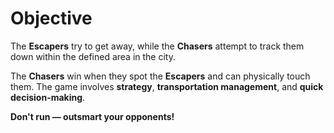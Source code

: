 # Objective

The **Escapers** try to get away, while the **Chasers** attempt to track them down within the defined area in the city.

The **Chasers** win when they spot the **Escapers** and can physically touch them. The game involves **strategy**, **transportation management**, and **quick decision-making**.

**Don't run — outsmart your opponents!**
